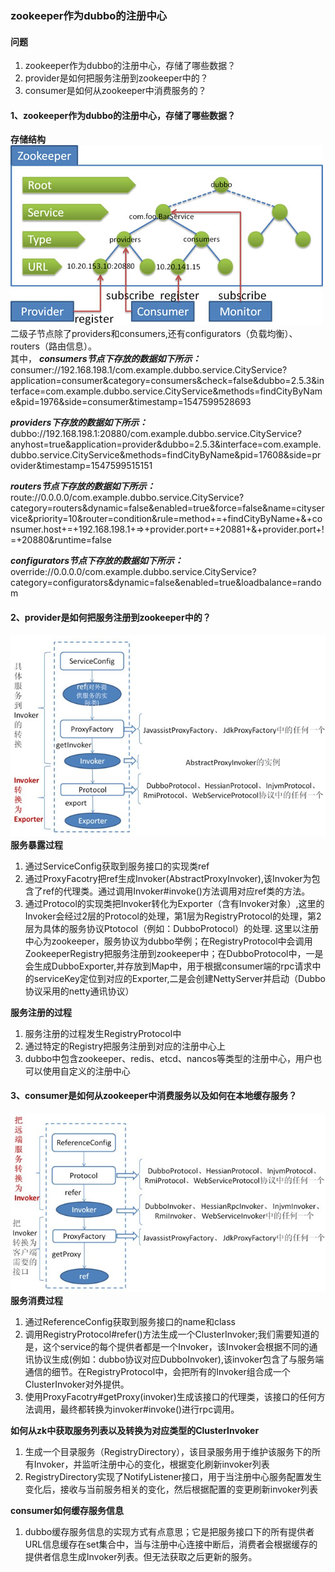 ### zookeeper作为dubbo的注册中心
#### 问题
1. zookeeper作为dubbo的注册中心，存储了哪些数据？
2. provider是如何把服务注册到zookeeper中的？
3. consumer是如何从zookeeper中消费服务的？

#### 1、zookeeper作为dubbo的注册中心，存储了哪些数据？
**存储结构**
![avatar](zookeeper/zookeeper.jpg)
二级子节点除了providers和consumers,还有configurators（负载均衡）、routers（路由信息）。  
其中，
***consumers节点下存放的数据如下所示：***  
consumer://192.168.198.1/com.example.dubbo.service.CityService?application=consumer&category=consumers&check=false&dubbo=2.5.3&interface=com.example.dubbo.service.CityService&methods=findCityByName&pid=1976&side=consumer&timestamp=1547599528693  

***providers下存放的数据如下所示：***  
dubbo://192.168.198.1:20880/com.example.dubbo.service.CityService?anyhost=true&application=provider&dubbo=2.5.3&interface=com.example.dubbo.service.CityService&methods=findCityByName&pid=17608&side=provider&timestamp=1547599515151

***routers节点下存放的数据如下所示：***
route://0.0.0.0/com.example.dubbo.service.CityService?category=routers&dynamic=false&enabled=true&force=false&name=cityservice&priority=10&router=condition&rule=method+=+findCityByName+&+consumer.host+=+192.168.198.1+=>+provider.port+=+20881+&+provider.port+!=+20880&runtime=false  

***configurators节点下存放的数据如下所示：***
override://0.0.0.0/com.example.dubbo.service.CityService?category=configurators&dynamic=false&enabled=true&loadbalance=random

#### 2、provider是如何把服务注册到zookeeper中的？
![avatar](zookeeper/dubbo_rpc_export.jpg)
**服务暴露过程**  
1. 通过ServiceConfig获取到服务接口的实现类ref
2. 通过ProxyFacotry把ref生成Invoker(AbstractProxyInvoker),该Invoker为包含了ref的代理类。通过调用Invoker#invoke()方法调用对应ref类的方法。
3. 通过Protocol的实现类把Invoker转化为Exporter（含有Invoker对象）,这里的Invoker会经过2层的Protocol的处理，第1层为RegistryProtocol的处理，第2层为具体的服务协议Ptotocol（例如：DubboProtocol）的处理. 这里以注册中心为zookeeper，服务协议为dubbo举例；在RegistryProtocol中会调用ZookeeperRegistry把服务注册到zookeeper中；在DubboProtocol中，一是会生成DubboExporter,并存放到Map中，用于根据consumer端的rpc请求中的serviceKey定位到对应的Exporter,二是会创建NettyServer并启动（Dubbo协议采用的netty通讯协议）

**服务注册的过程**  
1. 服务注册的过程发生RegistryProtocol中
2. 通过特定的Registry把服务注册到对应的注册中心上
3. dubbo中包含zookeeper、redis、etcd、nancos等类型的注册中心，用户也可以使用自定义的注册中心 

#### 3、consumer是如何从zookeeper中消费服务以及如何在本地缓存服务？
![avatar](zookeeper/dubbo_rpc_refer.jpg)
**服务消费过程**  
1. 通过ReferenceConfig获取到服务接口的name和class
2. 调用RegistryProtocol#refer()方法生成一个ClusterInvoker;我们需要知道的是，这个service的每个提供者都是一个Invoker，该Invoker会根据不同的通讯协议生成(例如：dubbo协议对应DubboInvoker),该invoker包含了与服务端通信的细节。在RegistryProtocol中，会把所有的Invoker组合成一个ClusterInvoker对外提供。
3. 使用ProxyFacotry#getProxy(invoker)生成该接口的代理类，该接口的任何方法调用，最终都转换为invoker#invoke()进行rpc调用。

**如何从zk中获取服务列表以及转换为对应类型的ClusterInvoker**  
1. 生成一个目录服务（RegistryDirectory），该目录服务用于维护该服务下的所有Invoker，并监听注册中心的变化，根据变化刷新invoker列表
2. RegistryDirectory实现了NotifyListener接口，用于当注册中心服务配置发生变化后，接收与当前服务相关的变化，然后根据配置的变更刷新invoker列表  

**consumer如何缓存服务信息**  
1. dubbo缓存服务信息的实现方式有点意思；它是把服务接口下的所有提供者URL信息缓存在set集合中，当与注册中心连接中断后，消费者会根据缓存的提供者信息生成Invoker列表。但无法获取之后更新的服务。